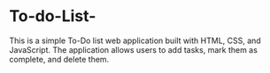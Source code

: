 # To-do-List-
This is a simple To-Do list web application built with HTML, CSS, and JavaScript. The application allows users to add tasks, mark them as complete, and delete them.
